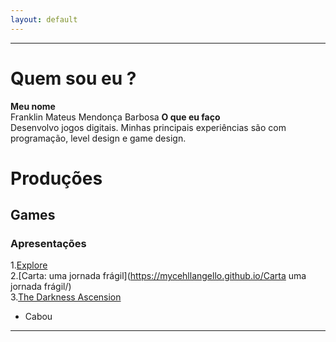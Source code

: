 ```yaml
---  
layout: default
---  
```

* * *
# **Quem sou eu** ?  

 **Meu nome**  
 Franklin Mateus Mendonça Barbosa
 **O que eu faço**  
 Desenvolvo jogos digitais. Minhas principais experiências são com programação, level design e game design.  
  
# **Produções**  
## **Games**  
### **Apresentações**  
1.[Explore](https://thewordkh.github.io/Explore/)    
2.[Carta: uma jornada frágil](https://mycehllangello.github.io/Carta uma jornada frágil/)  
3.[The Darkness Ascension](https://mycehllangello.github.io/tdaf/)    
* Cabou
* * * 

